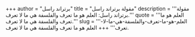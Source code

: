+++
author = "برتراند راسل"
title = "مقولة برتراند راسل"
description = '''مقولة برتراند راسل: العلم هو ما تعرف والفلسفة هي ما لا تعرف.'''
quote = '''العلم هو ما تعرف والفلسفة هي ما لا تعرف.'''
slug = '''العلم-هو-ما-تعرف-والفلسفة-هي-ما-لا-تعرف'''
+++
العلم هو ما تعرف والفلسفة هي ما لا تعرف.
